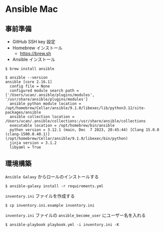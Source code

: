 # Ansible Mac

## 事前準備

- GitHub SSH key 設定
- Homebrew インストール
  - https://brew.sh
- Ansible インストール

```
$ brew install ansible

$ ansible --version
ansible [core 2.16.1]
  config file = None
  configured module search path = ['/Users/ucan/.ansible/plugins/modules', '/usr/share/ansible/plugins/modules']
  ansible python module location = /opt/homebrew/Cellar/ansible/9.1.0/libexec/lib/python3.12/site-packages/ansible
  ansible collection location = /Users/ucan/.ansible/collections:/usr/share/ansible/collections
  executable location = /opt/homebrew/bin/ansible
  python version = 3.12.1 (main, Dec  7 2023, 20:45:44) [Clang 15.0.0 (clang-1500.0.40.1)] (/opt/homebrew/Cellar/ansible/9.1.0/libexec/bin/python)
  jinja version = 3.1.2
  libyaml = True
```

## 環境構築

`Ansible Galaxy` からロールのインストールする

```
$ ansible-galaxy install -r requirements.yml
```

`inventory.ini` ファイルを作成する

```
$ cp inventory.ini.example inventory.ini
```

`inventory.ini` ファイルの `ansible_become_user` にユーザー名を入れる

```
$ ansible-playbook playbook.yml -i inventory.ini -K
```
